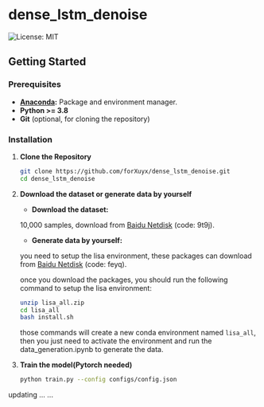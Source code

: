 
# dense_lstm_denoise

![License: MIT](https://img.shields.io/badge/License-MIT-yellow.svg)

## Getting Started

### Prerequisites

- **[Anaconda](https://docs.anaconda.com/anaconda/install/):** Package and environment manager.
- **Python >= 3.8**
- **Git** (optional, for cloning the repository)

### Installation

1. **Clone the Repository**

   ```sh
   git clone https://github.com/forXuyx/dense_lstm_denoise.git
   cd dense_lstm_denoise
   ```

2. **Download the dataset or generate data by yourself**

   - **Download the dataset:**

   10,000 samples, download from [Baidu Netdisk](https://pan.baidu.com/s/1MsyKh5X934Ybldr4U9SNRQ) (code: 9t9j).

   - **Generate data by yourself:**

   you need to setup the lisa environment, these packages can download from [Baidu Netdisk](https://pan.baidu.com/s/1SArmfCfwOKYGI6gHgYJwJQ) (code: feyq).

   once you download the packages, you should run the following command to setup the lisa environment:

   ```sh
   unzip lisa_all.zip
   cd lisa_all
   bash install.sh
   ```

   those commands will create a new conda environment named `lisa_all`, then you just need to activate the environment and run the data_generation.ipynb to generate the data.


3. **Train the model(Pytorch needed)**

   ```sh
   python train.py --config configs/config.json 
   ```

updating ... ...